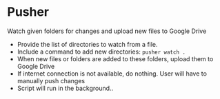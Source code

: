 # Pusher

Watch given folders for changes and upload new files to Google Drive

+  Provide the list of directories to watch from a file.
+  Include a command to add new directories: `pusher watch .`
+  When new files or folders are added to these folders, upload them to Google Drive
+  If internet connection is not available, do nothing. User will have to manually push changes
+  Script will run in the background..
